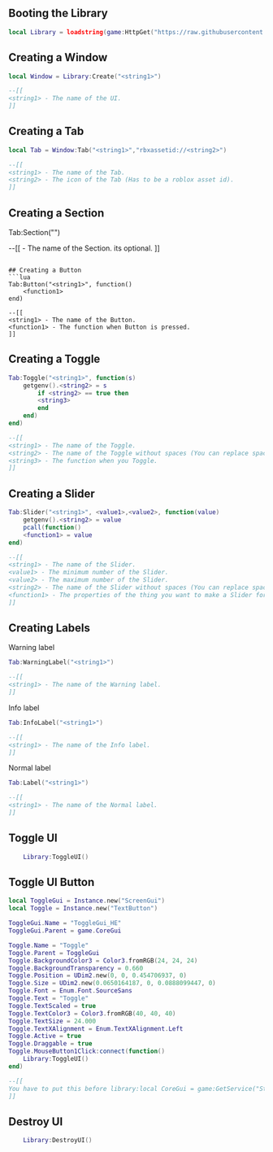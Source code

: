 ## Booting the Library
```lua
local Library = loadstring(game:HttpGet("https://raw.githubusercontent.com/ios-boop/Private/main/UI/src.lua"))()
```


## Creating a Window
```lua
local Window = Library:Create("<string1>")

--[[
<string1> - The name of the UI.
]]
```


## Creating a Tab
```lua
local Tab = Window:Tab("<string1>","rbxassetid://<string2>")

--[[
<string1> - The name of the Tab.
<string2> - The icon of the Tab (Has to be a roblox asset id).
]]
```


## Creating a Section
Tab:Section("<string1>")

--[[
<string1> - The name of the Section.
its optional.
]]
```

## Creating a Button
```lua
Tab:Button("<string1>", function()
	<function1>
end)

--[[
<string1> - The name of the Button.
<function1> - The function when Button is pressed.
]]
```


## Creating a Toggle
```lua
Tab:Toggle("<string1>", function(s)
	getgenv().<string2> = s
        if <string2> == true then
        <string3>
        end
    end)
end)

--[[
<string1> - The name of the Toggle.
<string2> - The name of the Toggle without spaces (You can replace spaces with _).
<string3> - The function when you Toggle.
]]
```


## Creating a Slider
```lua
Tab:Slider("<string1>", <value1>,<value2>, function(value)
    getgenv().<string2> = value
    pcall(function()
    <function1> = value
end)

--[[
<string1> - The name of the Slider.
<value1> - The minimum number of the Slider.
<value2> - The maximum number of the Slider.
<string2> - The name of the Slider without spaces (You can replace spaces with _).
<function1> - The properties of the thing you want to make a Slider for.
]]
```


## Creating Labels

Warning label
```lua
Tab:WarningLabel("<string1>")

--[[
<string1> - The name of the Warning label.
]]
```


Info label
```lua
Tab:InfoLabel("<string1>")

--[[
<string1> - The name of the Info label.
]]
```


Normal label
```lua
Tab:Label("<string1>")

--[[
<string1> - The name of the Normal label.
]]
```


## Toggle UI
```lua
	Library:ToggleUI()
```


## Toggle UI Button
```lua
local ToggleGui = Instance.new("ScreenGui")
local Toggle = Instance.new("TextButton")

ToggleGui.Name = "ToggleGui_HE"
ToggleGui.Parent = game.CoreGui

Toggle.Name = "Toggle"
Toggle.Parent = ToggleGui
Toggle.BackgroundColor3 = Color3.fromRGB(24, 24, 24)
Toggle.BackgroundTransparency = 0.660
Toggle.Position = UDim2.new(0, 0, 0.454706937, 0)
Toggle.Size = UDim2.new(0.0650164187, 0, 0.0888099447, 0)
Toggle.Font = Enum.Font.SourceSans
Toggle.Text = "Toggle"
Toggle.TextScaled = true
Toggle.TextColor3 = Color3.fromRGB(40, 40, 40)
Toggle.TextSize = 24.000
Toggle.TextXAlignment = Enum.TextXAlignment.Left
Toggle.Active = true
Toggle.Draggable = true
Toggle.MouseButton1Click:connect(function()
    Library:ToggleUI()
end)

--[[
You have to put this before library:local CoreGui = game:GetService("StarterGui") and you have to put toggle button after library.
]]
```


## Destroy UI
```lua
	Library:DestroyUI()
```